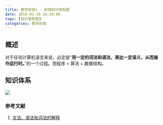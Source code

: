 ```yaml
---
title: 重学前端1 - 前端知识架构图
date: 2019-05-20 16:34:00
tags: [知识架构图]
categories: 重学前端
---
```

## 概述
对于任何计算机语言来说，必定是“**用一定的词法和语法，表达一定语义，从而操作运行时。**”的一个过程。而程序 = 算法 + 数据结构。
<!-- more -->

## 知识体系
![](https://i.imgur.com/rAW8USu.jpg)

### 参考文献
1. [文法、语法和词法的解释](https://blog.csdn.net/zhouhao88410234/article/details/71190691)



